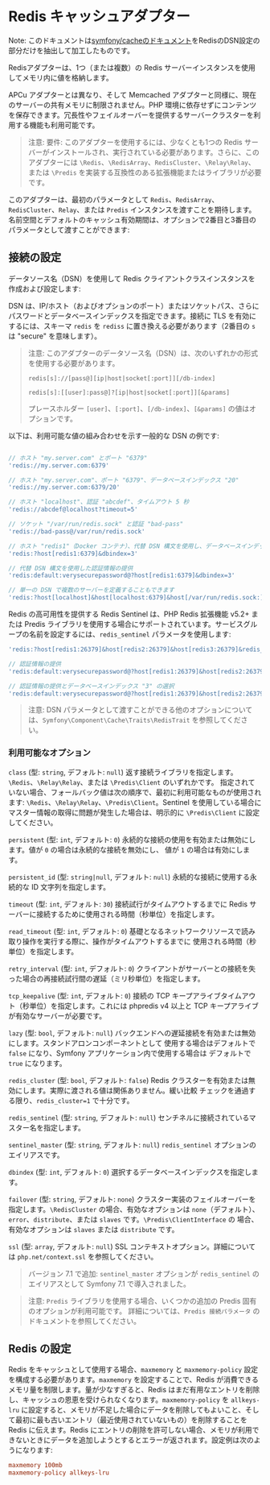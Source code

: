 # Redis キャッシュアダプター

Note: このドキュメントは[symfony/cacheのドキュメント](https://symfony.com/doc/current/components/cache/adapters/redis_adapter.html#configure-the-connection)をRedisのDSN設定の部分だけを抽出して加工したものです。

Redisアダプターは、1つ（または複数）の Redis サーバーインスタンスを使用してメモリ内に値を格納します。

APCu アダプターとは異なり、そして Memcached アダプターと同様に、現在のサーバーの共有メモリに制限されません。PHP 環境に依存せずにコンテンツを保存できます。冗長性やフェイルオーバーを提供するサーバークラスターを利用する機能も利用可能です。

> 注意:
> 要件: このアダプターを使用するには、少なくとも1つの Redis サーバーがインストールされ、実行されている必要があります。さらに、このアダプターには `\Redis`、`\RedisArray`、`RedisCluster`、`\Relay\Relay`、または `\Predis` を実装する互換性のある拡張機能またはライブラリが必要です。

このアダプターは、最初のパラメータとして `Redis`、`RedisArray`、`RedisCluster`、`Relay`、または `Predis` インスタンスを渡すことを期待します。名前空間とデフォルトのキャッシュ有効期間は、オプションで2番目と3番目のパラメータとして渡すことができます:

## 接続の設定

データソース名（DSN）を使用して Redis クライアントクラスインスタンスを作成および設定します:

DSN は、IP/ホスト（およびオプションのポート）またはソケットパス、さらにパスワードとデータベースインデックスを指定できます。接続に TLS を有効にするには、スキーマ `redis` を `rediss` に置き換える必要があります（2番目の `s` は "secure" を意味します）。

> 注意:
> このアダプターのデータソース名（DSN）は、次のいずれかの形式を使用する必要があります。
>
> ```
> redis[s]://[pass@][ip|host|socket[:port]][/db-index]
> ```
>
> ```
> redis[s]:[[user]:pass@]?[ip|host|socket[:port]][&params]
> ```
>
> プレースホルダー `[user]`、`[:port]`、`[/db-index]`、`[&params]` の値はオプションです。

以下は、利用可能な値の組み合わせを示す一般的な DSN の例です:

```php

// ホスト "my.server.com" とポート "6379"
'redis://my.server.com:6379'

// ホスト "my.server.com"、ポート "6379"、データベースインデックス "20"
'redis://my.server.com:6379/20'

// ホスト "localhost"、認証 "abcdef"、タイムアウト 5 秒
'redis://abcdef@localhost?timeout=5'

// ソケット "/var/run/redis.sock" と認証 "bad-pass"
'redis://bad-pass@/var/run/redis.sock'

// ホスト "redis1"（Docker コンテナ）、代替 DSN 構文を使用し、データベースインデックス "3" を選択
'redis:?host[redis1:6379]&dbindex=3'

// 代替 DSN 構文を使用した認証情報の提供
'redis:default:verysecurepassword@?host[redis1:6379]&dbindex=3'

// 単一の DSN で複数のサーバーを定義することもできます
'redis:?host[localhost]&host[localhost:6379]&host[/var/run/redis.sock:]&auth=my-password&redis_cluster=1'
```

Redis の高可用性を提供する Redis Sentinel は、PHP Redis 拡張機能 v5.2+ または Predis ライブラリを使用する場合にサポートされています。サービスグループの名前を設定するには、`redis_sentinel` パラメータを使用します:

```php
'redis:?host[redis1:26379]&host[redis2:26379]&host[redis3:26379]&redis_sentinel=mymaster'

// 認証情報の提供
'redis:default:verysecurepassword@?host[redis1:26379]&host[redis2:26379]&host[redis3:26379]&redis_sentinel=mymaster'

// 認証情報の提供とデータベースインデックス "3" の選択
'redis:default:verysecurepassword@?host[redis1:26379]&host[redis2:26379]&host[redis3:26379]&redis_sentinel=mymaster&dbindex=3'
```

> 注意:
> DSN パラメータとして渡すことができる他のオプションについては、`Symfony\Component\Cache\Traits\RedisTrait` を参照してください。


### 利用可能なオプション

`class` (型: `string`, デフォルト: `null`)
返す接続ライブラリを指定します。`\Redis`、`\Relay\Relay`、または `\Predis\Client` のいずれかです。
指定されていない場合、フォールバック値は次の順序で、最初に利用可能なものが使用されます:
`\Redis`、`\Relay\Relay`、`\Predis\Client`。Sentinel を使用している場合にマスター情報の取得に問題が発生した場合は、明示的に `\Predis\Client` に設定してください。

`persistent` (型: `int`, デフォルト: `0`)
永続的な接続の使用を有効または無効にします。値が `0` の場合は永続的な接続を無効にし、
値が `1` の場合は有効にします。

`persistent_id` (型: `string|null`, デフォルト: `null`)
永続的な接続に使用する永続的な ID 文字列を指定します。

`timeout` (型: `int`, デフォルト: `30`)
接続試行がタイムアウトするまでに Redis サーバーに接続するために使用される時間（秒単位）を指定します。

`read_timeout` (型: `int`, デフォルト: `0`)
基礎となるネットワークリソースで読み取り操作を実行する際に、操作がタイムアウトするまでに
使用される時間（秒単位）を指定します。

`retry_interval` (型: `int`, デフォルト: `0`)
クライアントがサーバーとの接続を失った場合の再接続試行間の遅延（ミリ秒単位）を指定します。

`tcp_keepalive` (型: `int`, デフォルト: `0`)
接続の TCP キープアライブタイムアウト（秒単位）を指定します。これには
phpredis v4 以上と TCP キープアライブが有効なサーバーが必要です。

`lazy` (型: `bool`, デフォルト: `null`)
バックエンドへの遅延接続を有効または無効にします。スタンドアロンコンポーネントとして
使用する場合はデフォルトで `false` になり、Symfony アプリケーション内で使用する場合は
デフォルトで `true` になります。

`redis_cluster` (型: `bool`, デフォルト: `false`)
Redis クラスターを有効または無効にします。実際に渡される値は関係ありません。緩い比較
チェックを通過する限り、`redis_cluster=1` で十分です。

`redis_sentinel` (型: `string`, デフォルト: `null`)
センチネルに接続されているマスター名を指定します。

`sentinel_master` (型: `string`, デフォルト: `null`)
`redis_sentinel` オプションのエイリアスです。

`dbindex` (型: `int`, デフォルト: `0`)
選択するデータベースインデックスを指定します。

`failover` (型: `string`, デフォルト: `none`)
クラスター実装のフェイルオーバーを指定します。`\RedisCluster` の場合、有効なオプションは
`none`（デフォルト）、`error`、`distribute`、または `slaves` です。`\Predis\ClientInterface` の
場合、有効なオプションは `slaves` または `distribute` です。

`ssl` (型: `array`, デフォルト: `null`)
SSL コンテキストオプション。詳細については `php.net/context.ssl` を参照してください。

> バージョン 7.1 で追加:
> `sentinel_master` オプションが `redis_sentinel` のエイリアスとして Symfony 7.1 で導入されました。

> 注意:
> `Predis` ライブラリを使用する場合、いくつかの追加の Predis 固有のオプションが利用可能です。
> 詳細については、`Predis 接続パラメータ` のドキュメントを参照してください。

## Redis の設定

Redis をキャッシュとして使用する場合、`maxmemory` と `maxmemory-policy` 設定を構成する必要があります。`maxmemory` を設定することで、Redis が消費できるメモリ量を制限します。量が少なすぎると、Redis はまだ有用なエントリを削除し、キャッシュの恩恵を受けられなくなります。`maxmemory-policy` を `allkeys-lru` に設定すると、メモリが不足した場合にデータを削除してもよいこと、そして最初に最も古いエントリ（最近使用されていないもの）を削除することを Redis に伝えます。Redis にエントリの削除を許可しない場合、メモリが利用できないときにデータを追加しようとするとエラーが返されます。設定例は次のようになります:

```ini
maxmemory 100mb
maxmemory-policy allkeys-lru
```

[//]: # (以下はまだ未使用で不要な情報)

[//]: # ()
[//]: # (> 注意:)

[//]: # (> RedisTagAwareAdapter を使用する場合、タグとキャッシュアイテム間の関係を維持するために、)

[//]: # (> Redis の `maxmemory-policy` 退去ポリシーで `noeviction` または `volatile-*` のいずれかを)

[//]: # (> 使用する必要があります。)

[//]: # ()
[//]: # (このトピックの詳細については、公式の `Redis LRU キャッシュドキュメント` をお読みください。)
